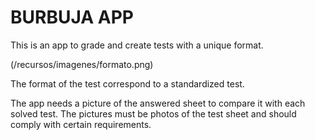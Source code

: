 # BURBUJA APP

This is an app to grade and create tests with a unique format.

(/recursos/imagenes/formato.png)

The format of the test correspond to a standardized test. 

The app needs a picture of the answered sheet to compare it with each solved test. The pictures must be photos of the test sheet and should comply with certain requirements.  